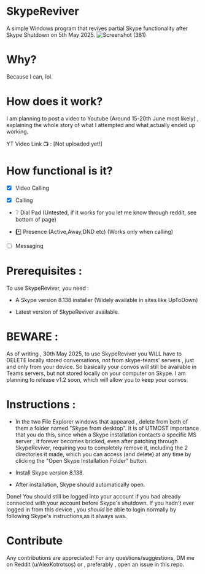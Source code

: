 # SkypeReviver
A simple Windows program that revives partial Skype functionality after Skype Shutdown on 5th May 2025.
![Screenshot (381)](https://github.com/user-attachments/assets/06f58afa-1c94-433a-a2ea-20b57f21c9f7)

# Why?
Because I can, lol.

# How does it work?

I am planning to post a video to Youtube (Around 15-20th June most likely) , explaining the whole story of what I attempted and what actually ended up working.

YT Video Link 📺 : [Not uploaded yet!]

# How functional is it?

- [X]  Video Calling

- [X]  Calling

- ❔  Dial Pad (Untested, if it works for you let me know through reddit, see bottom of page)

- *️⃣ Presence (Active,Away,DND etc) (Works only when calling)

- [ ]  Messaging

# Prerequisites :

To use SkypeReviver, you need :

- A Skype version 8.138 installer
  (Widely available in sites like UpToDown)

- Latest version of SkypeReviver available.

# BEWARE : 

As of writing , 30th May 2025, to use SkypeReviver you WILL have to DELETE locally stored conversations,
not from skype-teams' servers , just and only from your device. So basically your convos will still be available in Teams servers, but not stored locally on your computer on Skype.
I am planning to release v1.2 soon, which will allow you to keep your convos.

# Instructions :

- In the two File Explorer windows that appeared , delete from both of them a folder named "Skype from desktop".
It is of UTMOST importance that you do this, since when a Skype installation contacts a specific MS server , it forever becomes bricked,
even after patching through SkypeReviver, requiring you to completely remove it, including the 2 directories it made, which you can access (and delete) at any time by 
clicking the "Open Skype Installation Folder" button.

- Install Skype version 8.138.

- After installation, Skype should automatically open.

Done! You should still be logged into your account if you had already connected with your account before Skype's shutdown.
If you hadn't ever logged in from this device , you *should* be able to login normally by following Skype's instructions,as it always was.

# Contribute

Any contributions are appreciated!
For any questions/suggestions, DM me on Reddit (u/AlexKotrotsos) or , preferably , open an issue in this repo.
